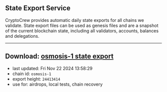 ## State Export Service
CryptoCrew provides automatic daily state exports for all chains we validate. State export files can be used as genesis files and are a snapshot of the current blockchain state, including all validators, accounts, balances and delegations.

---
**Download: [osmosis-1 state export](https://dl-eu2.ccvalidators.com/SERVICE/osmosis/osmosis-1_export_24413414.json)**
---

- last updated: Fri Nov 22 2024 13:58:29
- chain id: `osmosis-1`
- export height: `24413414`
- use for: airdrops, local tests, chain recovery
